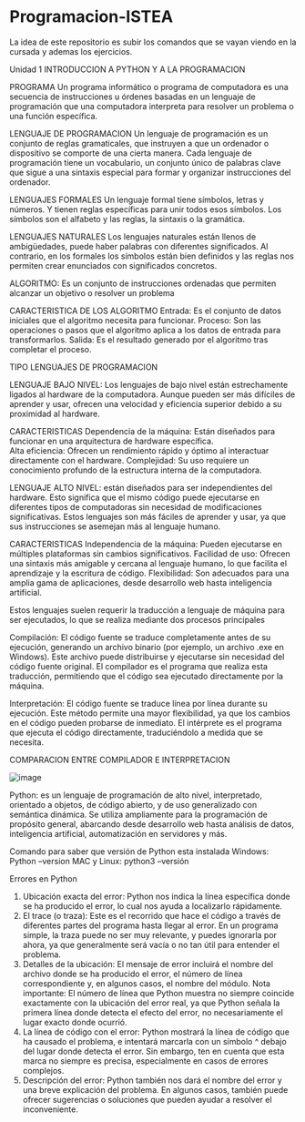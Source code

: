 # Programacion-ISTEA

La idea de este repositorio es subir los comandos que se vayan viendo en la cursada y ademas los ejercicios.

Unidad 1
INTRODUCCION A PYTHON Y A LA PROGRAMACION 

PROGRAMA
Un programa informático o programa de computadora es una secuencia de instrucciones u órdenes basadas en un lenguaje de programación que una computadora interpreta para resolver un problema o una función específica.

LENGUAJE DE PROGRAMACION
Un lenguaje de programación es un conjunto de reglas gramaticales, que instruyen a que un ordenador o dispositivo se comporte de una cierta manera. Cada lenguaje de programación tiene un vocabulario, un conjunto único de palabras clave que sigue a una sintaxis especial para formar y organizar instrucciones del ordenador. 

LENGUAJES FORMALES
Un lenguaje formal tiene símbolos, letras y números. Y tienen reglas específicas para unir todos esos símbolos. Los símbolos son el alfabeto y las reglas, la sintaxis o la gramática. 

LENGUAJES NATURALES
Los lenguajes naturales están llenos de ambigüedades, puede haber palabras con diferentes significados. Al contrario, en los formales los símbolos están bien definidos y las reglas nos permiten crear enunciados con significados concretos. 

ALGORITMO: Es un conjunto de instrucciones ordenadas que permiten alcanzar un objetivo o resolver un problema

CARACTERISTICA DE LOS ALGORITMO
Entrada: Es el conjunto de datos iniciales que el algoritmo necesita para funcionar. 
Proceso: Son las operaciones o pasos que el algoritmo aplica a los datos de entrada para transformarlos. 
Salida: Es el resultado generado por el algoritmo tras completar el proceso.

TIPO LENGUAJES DE PROGRAMACION

LENGUAJE BAJO NIVEL: Los lenguajes de bajo nivel están estrechamente ligados al hardware de la computadora. Aunque pueden ser más difíciles de aprender y usar, ofrecen una velocidad y eficiencia superior debido a su proximidad al hardware.

CARACTERISTICAS
Dependencia de la máquina: Están diseñados para funcionar en una arquitectura de hardware específica.  
Alta eficiencia: Ofrecen un rendimiento rápido y óptimo al interactuar directamente con el hardware. 
Complejidad: Su uso requiere un conocimiento profundo de la estructura interna de la computadora.

LENGUAJE ALTO NIVEL: están diseñados para ser independientes del hardware. Esto significa que el mismo código puede ejecutarse en diferentes tipos de 
computadoras sin necesidad de modificaciones significativas. Estos lenguajes son más fáciles de aprender y usar, ya que sus instrucciones se asemejan más al lenguaje humano. 

CARACTERISTICAS
Independencia de la máquina: Pueden ejecutarse en múltiples plataformas sin cambios significativos. 
Facilidad de uso: Ofrecen una sintaxis más amigable y cercana al lenguaje humano, lo que facilita el aprendizaje y la escritura de código. 
Flexibilidad: Son adecuados para una amplia gama de aplicaciones, desde desarrollo web hasta inteligencia artificial.

Estos lenguajes suelen requerir la traducción a lenguaje de máquina para ser ejecutados, lo que se realiza mediante dos procesos principales

Compilación:  El código fuente se traduce completamente antes de su ejecución, generando un archivo binario (por ejemplo, un archivo .exe en Windows). Este archivo puede distribuirse y ejecutarse sin necesidad del código fuente original. El compilador es el programa que realiza esta traducción, permitiendo que el código sea ejecutado directamente por la máquina. 

Interpretación: El código fuente se traduce línea por línea durante su ejecución. Este método permite una mayor flexibilidad, ya que los cambios en el código pueden probarse de inmediato. El intérprete es el programa que ejecuta el código directamente, traduciéndolo a medida que se necesita.

COMPARACION ENTRE COMPILADOR E INTERPRETACION

![image](https://github.com/user-attachments/assets/b286e2c2-b6e9-47fd-8a4c-04e0178a2801)


Python: es un lenguaje de programación de alto nivel, interpretado, orientado a objetos, de código abierto, y de uso generalizado con semántica dinámica. Se utiliza ampliamente para la programación de propósito general, abarcando desde desarrollo web hasta análisis de datos, inteligencia artificial, automatización en servidores y más.

Comando para saber que versión de Python esta instalada
Windows: Python –version
MAC y Linux: python3 –versión

Errores en Python

1. Ubicación exacta del error: Python nos indica la línea específica donde se ha producido el error, lo cual nos ayuda a localizarlo rápidamente.
2. El trace (o traza): Este es el recorrido que hace el código a través de diferentes partes del programa hasta llegar al error. En un programa simple, la traza puede no ser muy relevante, y puedes ignorarla por ahora, ya que generalmente será vacía o no tan útil para entender el problema. 
3. Detalles de la ubicación: El mensaje de error incluirá el nombre del archivo donde se ha producido el error, el número de línea correspondiente y, en algunos casos, el nombre del módulo. Nota importante: El número de línea que Python muestra no siempre coincide exactamente con la ubicación del error real, ya que Python señala la primera línea donde detecta el efecto del error, no necesariamente el lugar exacto donde ocurrió. 
4. La línea de código con el error: Python mostrará la línea de código que ha causado el problema, e intentará marcarla con un símbolo ^ debajo del lugar donde detecta el error. Sin embargo, ten en cuenta que esta marca no siempre es precisa, especialmente en casos de errores complejos. 
5. Descripción del error: Python también nos dará el nombre del error y una breve explicación del problema. En algunos casos, también puede ofrecer sugerencias o soluciones que pueden ayudar a resolver el inconveniente.

